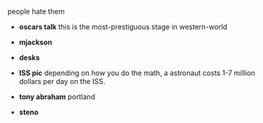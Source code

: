 people hate them

- **oscars talk**
  this is the most-prestiguous stage in western-world

- **mjackson**
- **desks**

- **ISS pic**
  depending on how you do the math,
  a astronaut costs 1-7 million dollars per day on the ISS.

- **tony abraham**
  portland

- **steno**
